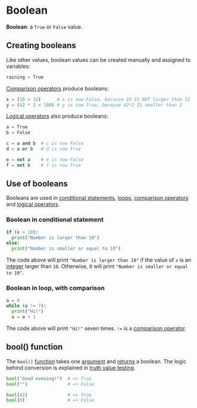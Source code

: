 # Boolean

**Boolean**: a `True` or `False` value.

## Creating booleans

Like other values, boolean values can be created manually and assigned to variables:

```python
raining = True
```

[Comparison operators](/comparison-operators/) produce booleans:

```python
x = (10 > 12)      # x is now False, because 10 IS NOT larger than 12
y = (42 * 2 < 100) # y is now True, because 42*2 IS smaller than 2
```

[Logical operators](/logical-operators/) also produce booleans:

```python
a = True
b = False

c = a and b  # c is now False
d = a or b   # d is now True

e = not a    # e is now False
f = not b    # f is now True
```

## Use of booleans

Booleans are used in [conditional statements](/conditional-statements), [loops](/loops), [comparison operators](/comparison-operators/) and [logical operators](/logical-operators/).

### Boolean in conditional statement

```python
if (x > 10):
  print("Number is larger than 10")
else:
  print("Number is smaller or equal to 10")
```

The code above will print `"Number is larger than 10"` if the value of `x` is an [integer](/integer) larger than `10`. Otherwise, it will print `"Number is smaller or equal to 10"`.

### Boolean in loop, with comparison

```python
a = 0
while (a != 7):
  print("Hi!")
  a = a + 1
```

The code above will print `"Hi!"` seven times. `!=` is a [comparison operator](/comparison-operators/).

## bool() function

The `bool()` [function](/function) takes one [argument]("/function/#arguments") and [returns]("/function/#return") a boolean. The logic behind conversion is explained in [truth value testing](/truth-value-testing).

```python
bool("Good evening!")  # => True
bool("")               # => False

bool(42)               # => True
bool(0)                # => False
```
